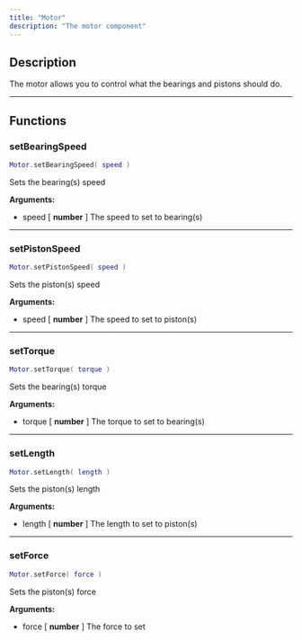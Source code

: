 ```yaml
---
title: "Motor"
description: "The motor component"
---
```


## Description

The motor allows you to control what the bearings and pistons should do.

---

## Functions

### setBearingSpeed

```lua
Motor.setBearingSpeed( speed )
```

Sets the bearing(s) speed

**Arguments:**
- speed [ **number** ] The speed to set to bearing(s)

---

### setPistonSpeed

```lua
Motor.setPistonSpeed( speed )
```

Sets the piston(s) speed

**Arguments:**
- speed [ **number** ] The speed to set to piston(s)

---

### setTorque

```lua
Motor.setTorque( torque )
```

Sets the bearing(s) torque

**Arguments:**
- torque [ **number** ] The torque to set to bearing(s)

---

### setLength

```lua
Motor.setLength( length )
```

Sets the piston(s) length

**Arguments:**
- length [ **number** ] The length to set to piston(s)

---

### setForce

```lua
Motor.setForce( force )
```

Sets the piston(s) force

**Arguments:**
- force [ **number** ] The force to set
